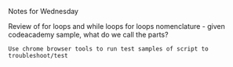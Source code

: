 Notes for Wednesday

Review of for loops and while loops
  for loops
    nomenclature - given codeacademy sample, what do we call the parts?

    Use chrome browser tools to run test samples of script to troubleshoot/test
